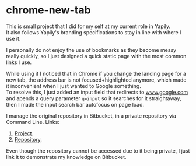 # chrome-new-tab

This is small project that I did for my self at my current role in Yapily.  
It also follows Yapily's branding specifications to stay in line with where I use it.

I personally do not enjoy the use of bookmarks as they become messy really quickly, so I just designed a quick static page with the most common links I use.

While using it I noticed that in Chrome if you change the landing page for a new tab, the address bar is not focused+highlighted anymore, which made it inconvenient when I just wanted to Google something.  
To resolve this, I just added an input field that redirects to www.google.com and apends a query parameter `q=input` so it searches for it straightaway, then I made the input search bar autofocus on page load.

I manage the original repository in Bitbucket, in a private repository via Command Line.
Links:
1. [Project](https://nicolas-alonso.bitbucket.io/).
2. [Repository](https://bitbucket.org/nicolas-alonso/nicolas-alonso.bitbucket.io/src/master/).

Even though the repository cannot be accessed due to it being private, I just link it to demonstrate my knowledge on Bitbucket.
